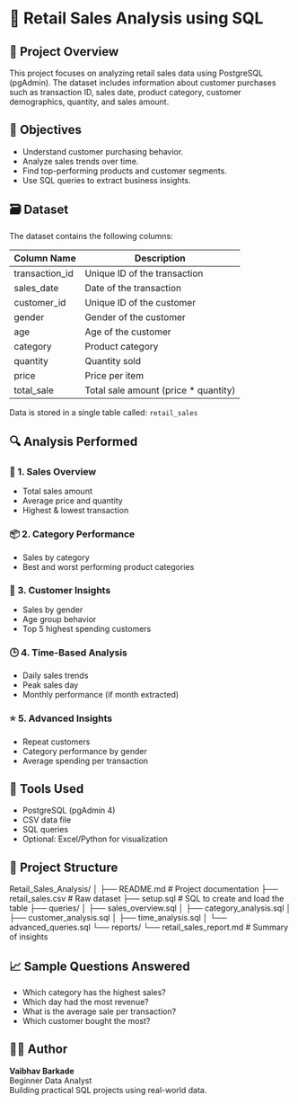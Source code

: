 
# 🛒 Retail Sales Analysis using SQL

## 📌 Project Overview

This project focuses on analyzing retail sales data using PostgreSQL (pgAdmin). The dataset includes information about customer purchases such as transaction ID, sales date, product category, customer demographics, quantity, and sales amount.

## 🎯 Objectives

- Understand customer purchasing behavior.
- Analyze sales trends over time.
- Find top-performing products and customer segments.
- Use SQL queries to extract business insights.

## 🗃️ Dataset

The dataset contains the following columns:

| Column Name     | Description                         |
|-----------------|-------------------------------------|
| transaction_id  | Unique ID of the transaction        |
| sales_date      | Date of the transaction             |
| customer_id     | Unique ID of the customer           |
| gender          | Gender of the customer              |
| age             | Age of the customer                 |
| category        | Product category                    |
| quantity        | Quantity sold                       |
| price           | Price per item                      |
| total_sale      | Total sale amount (price * quantity)|

Data is stored in a single table called: `retail_sales`

## 🔍 Analysis Performed

### 🧾 1. Sales Overview
- Total sales amount
- Average price and quantity
- Highest & lowest transaction

### 📦 2. Category Performance
- Sales by category
- Best and worst performing product categories

### 👥 3. Customer Insights
- Sales by gender
- Age group behavior
- Top 5 highest spending customers

### 🕒 4. Time-Based Analysis
- Daily sales trends
- Peak sales day
- Monthly performance (if month extracted)

### ⭐ 5. Advanced Insights
- Repeat customers
- Category performance by gender
- Average spending per transaction

## 🧰 Tools Used

- PostgreSQL (pgAdmin 4)
- CSV data file
- SQL queries
- Optional: Excel/Python for visualization

## 📁 Project Structure

Retail_Sales_Analysis/
│
├── README.md                 # Project documentation
├── retail_sales.csv          # Raw dataset
├── setup.sql                 # SQL to create and load the table
├── queries/
│   ├── sales_overview.sql
│   ├── category_analysis.sql
│   ├── customer_analysis.sql
│   ├── time_analysis.sql
│   └── advanced_queries.sql
└── reports/
    └── retail_sales_report.md  # Summary of insights

## 📈 Sample Questions Answered

- Which category has the highest sales?
- Which day had the most revenue?
- What is the average sale per transaction?
- Which customer bought the most?

## 🙋‍♂️ Author

**Vaibhav Barkade**  
Beginner Data Analyst  
Building practical SQL projects using real-world data.
